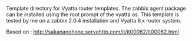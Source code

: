 Template directory for Vyatta router templates. The zabbix agent package can be installed using the root prompt of the vyatta os. This template is tested by me on a zabbix 2.0.4 installatien and Vyatta 6.x router system.

Based on : http://sakananohone.servehttp.com/it/it00062/it00062.html
